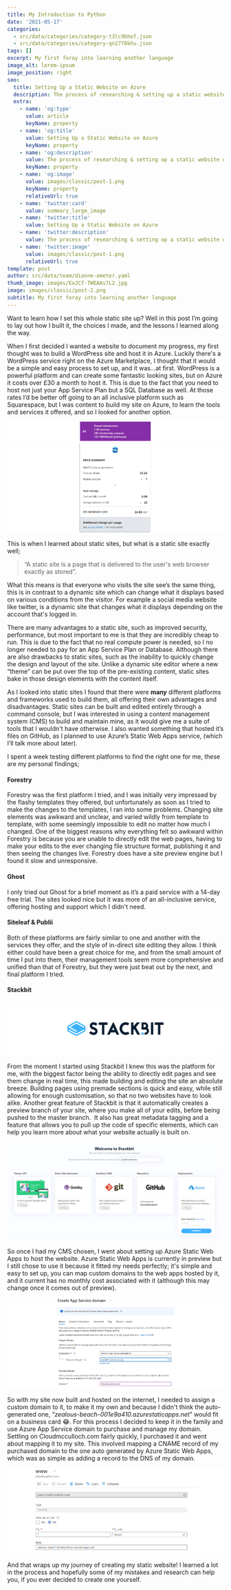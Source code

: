 ```yaml
---
title: My Introduction to Python
date: '2021-05-17'
categories:
  - src/data/categories/category-t3lc9bhef.json
  - src/data/categories/category-qn2770khu.json
tags: []
excerpt: My first foray into learning another language
image_alt: lorem-ipsum
image_position: right
seo:
  title: Setting Up a Static Website on Azure
  description: The process of researching & setting up a static website on Azure
  extra:
    - name: 'og:type'
      value: article
      keyName: property
    - name: 'og:title'
      value: Setting Up a Static Website on Azure
      keyName: property
    - name: 'og:description'
      value: The process of researching & setting up a static website on Azure
      keyName: property
    - name: 'og:image'
      value: images/classic/post-1.png
      keyName: property
      relativeUrl: true
    - name: 'twitter:card'
      value: summary_large_image
    - name: 'twitter:title'
      value: Setting Up a Static Website on Azure
    - name: 'twitter:description'
      value: The process of researching & setting up a static website on Azure
    - name: 'twitter:image'
      value: images/classic/post-1.png
      relativeUrl: true
template: post
author: src/data/team/dianne-ameter.yaml
thumb_image: images/ExJCf-TWEAAs7L2.jpg
image: images/classic/post-2.png
subtitle: My first foray into learning another language
---
```

Want to learn how I set this whole static site up? Well in this post I’m going to lay out how I built it, the choices I made, and the lessons I learned along the way.

When I first decided I wanted a website to document my progress, my first thought was to build a WordPress site and host it in Azure. Luckily there's a WordPress service right on the Azure Marketplace, I thought that it would be a simple and easy process to set up, and it was...at first. WordPress is a powerful platform and can create some fantastic looking sites, but on Azure it costs over £30 a month to host it. This is due to the fact that you need to host not just your App Service Plan but a SQL Database as well. At those rates I’d be better off going to an all inclusive platform such as Squarespace, but I was content to build my site on Azure, to learn the tools and services it offered, and so I looked for another option.

![](https://github.com/ConorMcCulloch/purple-rosemary-fdc6a/blob/preview/static/images/App%20Service.png?raw=true)![](https://github.com/ConorMcCulloch/purple-rosemary-fdc6a/blob/preview/static/images/SQL.png?raw=true)

This is when I learned about static sites, but what is a static site exactly well; 

> “A static site is a page that is delivered to the user's web browser exactly as stored”.

What this means is that everyone who visits the site see’s the same thing, this is in contrast to a dynamic site which can change what it displays based on various conditions from the visitor. For example a social media website like twitter, is a dynamic site that changes what it displays depending on the account that's logged in.

There are many advantages to a static site, such as improved security, performance, but most important to me is that they are incredibly cheap to run. This is due to the fact that no real compute power is needed, so I no longer needed to pay for an App Service Plan or Database. Although there are also drawbacks to static sites, such as the inability to quickly change the design and layout of the site. Unlike a dynamic site editor where a new “theme” can be put over the top of the pre-existing content, static sites bake in those design elements with the content itself.

As I looked into static sites I found that there were **many** different platforms and frameworks used to build them, all offering their own advantages and disadvantages. Static sites can be built and edited entirely through a command console, but I was interested in using a content management system (CMS) to build and maintain mine, as it would give me a suite of tools that I wouldn't have otherwise. I also wanted something that hosted it’s files on GitHub, as I planned to use Azure’s Static Web Apps service, (which I’ll talk more about later).

I spent a week testing different platforms to find the right one for me, these are my personal findings;

#### **Forestry**

Forestry was the first platform I tried, and I was initially very impressed by the flashy templates they offered, but unfortunately as soon as I tried to make the changes to the templates, I ran into some problems. Changing site elements was awkward and unclear, and varied wildly from template to template, with some seemingly impossible to edit no matter how much I changed. One of the biggest reasons why everything felt so awkward within Forestry is because you are unable to directly edit the web pages, having to make your edits to the ever changing file structure format, publishing it and then seeing the changes live. Forestry does have a site preview engine but I found it slow and unresponsive.

#### **Ghost**

I only tried out Ghost for a brief moment as it’s a paid service with a 14-day free trial. The sites looked nice but it was more of an all-inclusive service, offering hosting and support which I didn't need.

#### **Siteleaf & Publii**

Both of these platforms are fairly similar to one and another with the services they offer, and the style of in-direct site editing they allow. I think either could have been a great choice for me, and from the small amount of time I put into them, their management tools seem more comprehensive and unified than that of Forestry, but they were just beat out by the next, and final platform I tried.

#### **Stackbit**

![](https://github.com/ConorMcCulloch/purple-rosemary-fdc6a/blob/preview/static/images/stackbit-logo.png?raw=true)

From the moment I started using Stackbit I knew this was the platform for me, with the biggest factor being the ability to directly edit pages and see them change in real time, this made building and editing the site an absolute breeze. Building pages using premade sections is quick and easy, while still allowing for enough customisation, so that no two websites have to look alike. Another great feature of Stackbit is that it automatically creates a preview branch of your site, where you make all of your edits, before being pushed to the master branch.  It also has great metadata tagging and a feature that allows you to pull up the code of specific elements, which can help you learn more about what your website actually is built on.

![](https://github.com/ConorMcCulloch/purple-rosemary-fdc6a/blob/preview/static/images/Linking.png?raw=true)

So once I had my CMS chosen, I went about setting up Azure Static Web Apps to host the website. Azure Static Web Apps is currently in preview but I still chose to use it because it fitted my needs perfectly; it's simple and easy to set up, you can map custom domains to the web apps hosted by it, and it current has no monthly cost associated with it (although this may change once it comes out of preview).

![](https://github.com/ConorMcCulloch/purple-rosemary-fdc6a/blob/preview/static/images/Domain.png?raw=true)

So with my site now built and hosted on the internet, I needed to assign a custom domain to it, to make it my own and because I didn't think the auto-generated one, “*zealous-beach-001e9a410.azurestaticapps.net*” would fit on a business card 😂. For this process I decided to keep it in the family and use Azure App Service domain to purchase and manage my domain. Settling on Cloudmcculloch.com fairly quickly, I purchased it and went about mapping it to my site. This involved mapping a CNAME record of my purchased domain to the one auto generated by Azure Static Web Apps, which was as simple as adding a record to the DNS of my domain.

![](https://github.com/ConorMcCulloch/purple-rosemary-fdc6a/blob/preview/static/images/DNS.png?raw=true)

And that wraps up my journey of creating my static website! I learned a lot in the process and hopefully some of my mistakes and research can help you, if you ever decided to create one yourself.
